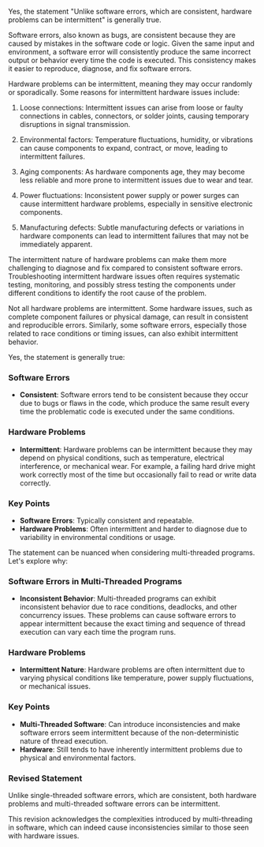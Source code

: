 Yes, the statement "Unlike software errors, which are consistent, hardware problems can be intermittent" is generally true.

Software errors, also known as bugs, are  consistent because they are caused by mistakes in the software code or logic. Given the same input and environment, a software error will consistently produce the same incorrect output or behavior every time the code is executed. This consistency makes it easier to reproduce, diagnose, and fix software errors.

Hardware problems can be intermittent, meaning they may occur randomly or sporadically. Some reasons for intermittent hardware issues include:

1. Loose connections: Intermittent issues can arise from loose or faulty connections in cables, connectors, or solder joints, causing temporary disruptions in signal transmission.

2. Environmental factors: Temperature fluctuations, humidity, or vibrations can cause components to expand, contract, or move, leading to intermittent failures.

3. Aging components: As hardware components age, they may become less reliable and more prone to intermittent issues due to wear and tear.

4. Power fluctuations: Inconsistent power supply or power surges can cause intermittent hardware problems, especially in sensitive electronic components.

5. Manufacturing defects: Subtle manufacturing defects or variations in hardware components can lead to intermittent failures that may not be immediately apparent.

The intermittent nature of hardware problems can make them more challenging to diagnose and fix compared to consistent software errors. Troubleshooting intermittent hardware issues often requires systematic testing, monitoring, and possibly stress testing the components under different conditions to identify the root cause of the problem.

Not all hardware problems are intermittent. Some hardware issues, such as complete component failures or physical damage, can result in consistent and reproducible errors. Similarly, some software errors, especially those related to race conditions or timing issues, can also exhibit intermittent behavior.

Yes, the statement is generally true:

### Software Errors
- **Consistent**: Software errors tend to be consistent because they occur due to bugs or flaws in the code, which produce the same result every time the problematic code is executed under the same conditions.

### Hardware Problems
- **Intermittent**: Hardware problems can be intermittent because they may depend on physical conditions, such as temperature, electrical interference, or mechanical wear. For example, a failing hard drive might work correctly most of the time but occasionally fail to read or write data correctly.

### Key Points
- **Software Errors**: Typically consistent and repeatable.
- **Hardware Problems**: Often intermittent and harder to diagnose due to variability in environmental conditions or usage.

The statement can be nuanced when considering multi-threaded programs. Let's explore why:

### Software Errors in Multi-Threaded Programs

- **Inconsistent Behavior**: Multi-threaded programs can exhibit inconsistent behavior due to race conditions, deadlocks, and other concurrency issues. These problems can cause software errors to appear intermittent because the exact timing and sequence of thread execution can vary each time the program runs.

### Hardware Problems

- **Intermittent Nature**: Hardware problems are often intermittent due to varying physical conditions like temperature, power supply fluctuations, or mechanical issues.

### Key Points

- **Multi-Threaded Software**: Can introduce inconsistencies and make software errors seem intermittent because of the non-deterministic nature of thread execution.
- **Hardware**: Still tends to have inherently intermittent problems due to physical and environmental factors.

### Revised Statement

Unlike single-threaded software errors, which are consistent, both hardware problems and multi-threaded software errors can be intermittent.

This revision acknowledges the complexities introduced by multi-threading in software, which can indeed cause inconsistencies similar to those seen with hardware issues.
